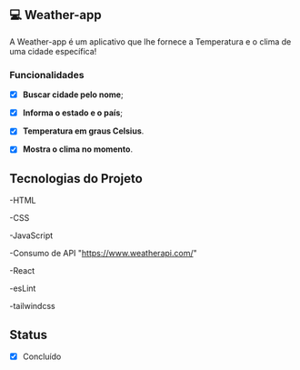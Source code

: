 

## 💻 Weather-app

A Weather-app é um aplicativo que lhe fornece a Temperatura e o clima de uma cidade específica!


### Funcionalidades


- [x] **Buscar cidade pelo nome**;

- [x] **Informa o estado e o país**;

- [x] **Temperatura em graus Celsius**.

- [x] **Mostra o clima no momento**.


## Tecnologias do Projeto

-HTML

-CSS

-JavaScript

-Consumo de API "https://www.weatherapi.com/"

-React

-esLint

-tailwindcss



## Status


- [x] Concluído
